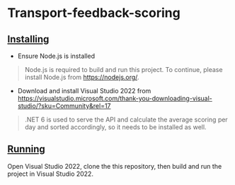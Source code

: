 # Transport-feedback-scoring
## [Installing](#installing)

* Ensure Node.js is installed
> Node.js is required to build and run this project. To continue, please install Node.js from https://nodejs.org/.
* Download and install Visual Studio 2022 from  https://visualstudio.microsoft.com/thank-you-downloading-visual-studio/?sku=Community&rel=17
> .NET 6 is used to serve the API and calculate the average scoring per day and sorted accordingly, so it needs to be installed as well.

## [Running](#running)
Open Visual Studio 2022, clone the this repository, then build and run the project in Visual Studio 2022.
